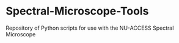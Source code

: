 # Spectral-Microscope-Tools
Repository of Python scripts for use with the NU-ACCESS Spectral Microscope
